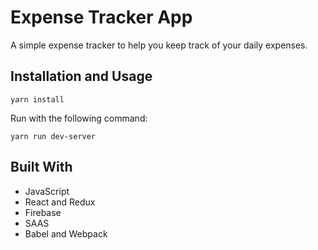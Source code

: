 # Expense Tracker App
A simple expense tracker to help you keep track of your daily expenses.

## Installation and Usage
```
yarn install 
```
Run with the following command:
```
yarn run dev-server
```

## Built With
- JavaScript
- React and Redux
- Firebase
- SAAS
- Babel and Webpack

